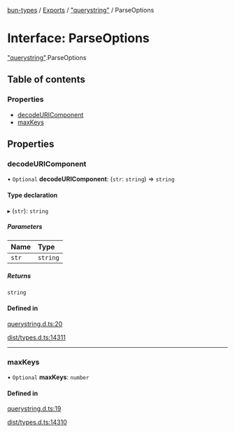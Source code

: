 [bun-types](../README.md) / [Exports](../modules.md) / ["querystring"](../modules/querystring_.md) / ParseOptions

# Interface: ParseOptions

["querystring"](../modules/querystring_.md).ParseOptions

## Table of contents

### Properties

- [decodeURIComponent](querystring_.ParseOptions.md#decodeuricomponent)
- [maxKeys](querystring_.ParseOptions.md#maxkeys)

## Properties

### decodeURIComponent

• `Optional` **decodeURIComponent**: (`str`: `string`) => `string`

#### Type declaration

▸ (`str`): `string`

##### Parameters

| Name | Type |
| :------ | :------ |
| `str` | `string` |

##### Returns

`string`

#### Defined in

[querystring.d.ts:20](https://github.com/valgaze/bun-types/blob/5e53f27/querystring.d.ts#L20)

[dist/types.d.ts:14311](https://github.com/valgaze/bun-types/blob/5e53f27/dist/types.d.ts#L14311)

___

### maxKeys

• `Optional` **maxKeys**: `number`

#### Defined in

[querystring.d.ts:19](https://github.com/valgaze/bun-types/blob/5e53f27/querystring.d.ts#L19)

[dist/types.d.ts:14310](https://github.com/valgaze/bun-types/blob/5e53f27/dist/types.d.ts#L14310)
